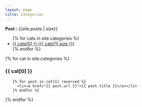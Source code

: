 ```yaml
---
layout: page
title: Categorias
---
```


**Post :** {{site.posts | size}}
<ul>
{% for cats in site.categories %}
  <li><a href="#{{cats[0]}}">{{ cats[0] }} ({{ cats[1].size }})</a></li>
{% endfor %}
</ul>

{% for cat in site.categories %}
  <h3 id="{{ cat[0] }}">{{ cat[0] }}</h3>
  <ul>
    
    {% for post in cat[1] reversed %}
      <li><a href="{{ post.url }}">{{ post.title }}</a></li>
    {% endfor %}

  </ul>
{% endfor %}